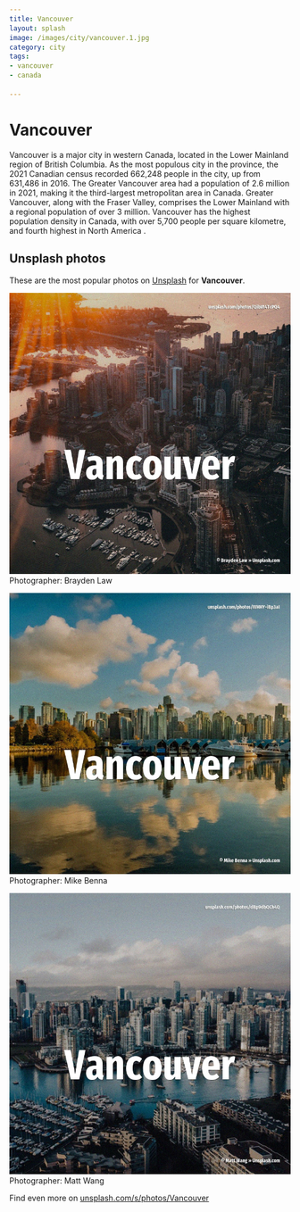 ```yaml
---
title: Vancouver
layout: splash
image: /images/city/vancouver.1.jpg
category: city
tags:
- vancouver
- canada

---
```

# Vancouver

Vancouver  is a major city in western Canada, located in the Lower Mainland region of British  Columbia. As the most populous city in the province, the 2021 Canadian census recorded 662,248 people in the  city, up from 631,486 in 2016. The Greater Vancouver area had a population of 2.6 million in 2021, making it the third-largest  metropolitan area in Canada. Greater Vancouver, along with the Fraser Valley, comprises the Lower Mainland with a regional  population of over 3 million. Vancouver has the highest population density in Canada, with over 5,700 people per square  kilometre, and fourth highest in North America . 

 
## Unsplash photos
These are the most popular photos on [Unsplash](https://unsplash.com) for **Vancouver**.
 
![Vancouver](/images/city/vancouver.1.jpg)
Photographer:  Brayden Law
 
![Vancouver](/images/city/vancouver.2.jpg)
Photographer:  Mike Benna
 
![Vancouver](/images/city/vancouver.3.jpg)
Photographer:  Matt Wang
 
Find even more on [unsplash.com/s/photos/Vancouver](https://unsplash.com/s/photos/Vancouver)
 
